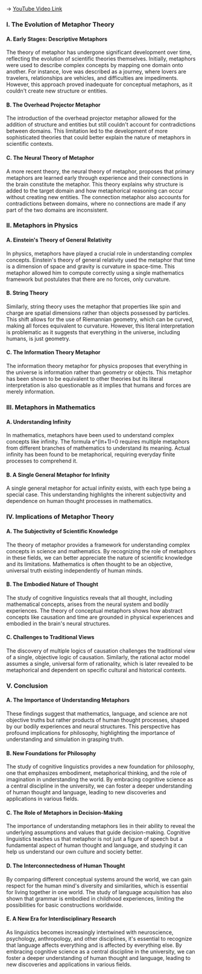 -> [YouTube Video Link](https://www.youtube.com/watch?v=HX9pJ-6NYIw&list=PLez3PPtnpncRMUUCgnaZO2WHdEvWwpkpa&index=10&pp=iAQB)

### I. The Evolution of Metaphor Theory
#### A. Early Stages: Descriptive Metaphors

The theory of metaphor has undergone significant development over time, reflecting the evolution of scientific theories themselves. Initially, metaphors were used to describe complex concepts by mapping one domain onto another. For instance, love was described as a journey, where lovers are travelers, relationships are vehicles, and difficulties are impediments. However, this approach proved inadequate for conceptual metaphors, as it couldn't create new structure or entities.

#### B. The Overhead Projector Metaphor

The introduction of the overhead projector metaphor allowed for the addition of structure and entities but still couldn't account for contradictions between domains. This limitation led to the development of more sophisticated theories that could better explain the nature of metaphors in scientific contexts.

#### C. The Neural Theory of Metaphor

A more recent theory, the neural theory of metaphor, proposes that primary metaphors are learned early through experience and their connections in the brain constitute the metaphor. This theory explains why structure is added to the target domain and how metaphorical reasoning can occur without creating new entities. The connection metaphor also accounts for contradictions between domains, where no connections are made if any part of the two domains are inconsistent.

### II. Metaphors in Physics
#### A. Einstein's Theory of General Relativity

In physics, metaphors have played a crucial role in understanding complex concepts. Einstein's theory of general relativity used the metaphor that time is a dimension of space and gravity is curvature in space-time. This metaphor allowed him to compute correctly using a single mathematics framework but postulates that there are no forces, only curvature.

#### B. String Theory

Similarly, string theory uses the metaphor that properties like spin and charge are spatial dimensions rather than objects possessed by particles. This shift allows for the use of Riemannian geometry, which can be curved, making all forces equivalent to curvature. However, this literal interpretation is problematic as it suggests that everything in the universe, including humans, is just geometry.

#### C. The Information Theory Metaphor

The information theory metaphor for physics proposes that everything in the universe is information rather than geometry or objects. This metaphor has been shown to be equivalent to other theories but its literal interpretation is also questionable as it implies that humans and forces are merely information.

### III. Metaphors in Mathematics
#### A. Understanding Infinity

In mathematics, metaphors have been used to understand complex concepts like infinity. The formula e^(iπ+1)=0 requires multiple metaphors from different branches of mathematics to understand its meaning. Actual infinity has been found to be metaphorical, requiring everyday finite processes to comprehend it.

#### B. A Single General Metaphor for Infinity

A single general metaphor for actual infinity exists, with each type being a special case. This understanding highlights the inherent subjectivity and dependence on human thought processes in mathematics.

### IV. Implications of Metaphor Theory
#### A. The Subjectivity of Scientific Knowledge

The theory of metaphor provides a framework for understanding complex concepts in science and mathematics. By recognizing the role of metaphors in these fields, we can better appreciate the nature of scientific knowledge and its limitations. Mathematics is often thought to be an objective, universal truth existing independently of human minds.

#### B. The Embodied Nature of Thought

The study of cognitive linguistics reveals that all thought, including mathematical concepts, arises from the neural system and bodily experiences. The theory of conceptual metaphors shows how abstract concepts like causation and time are grounded in physical experiences and embodied in the brain's neural structures.

#### C. Challenges to Traditional Views

The discovery of multiple logics of causation challenges the traditional view of a single, objective logic of causation. Similarly, the rational actor model assumes a single, universal form of rationality, which is later revealed to be metaphorical and dependent on specific cultural and historical contexts.

### V. Conclusion
#### A. The Importance of Understanding Metaphors

These findings suggest that mathematics, language, and science are not objective truths but rather products of human thought processes, shaped by our bodily experiences and neural structures. This perspective has profound implications for philosophy, highlighting the importance of understanding and simulation in grasping truth.

#### B. New Foundations for Philosophy

The study of cognitive linguistics provides a new foundation for philosophy, one that emphasizes embodiment, metaphorical thinking, and the role of imagination in understanding the world. By embracing cognitive science as a central discipline in the university, we can foster a deeper understanding of human thought and language, leading to new discoveries and applications in various fields.

#### C. The Role of Metaphors in Decision-Making

The importance of understanding metaphors lies in their ability to reveal the underlying assumptions and values that guide decision-making. Cognitive linguistics teaches us that metaphor is not just a figure of speech but a fundamental aspect of human thought and language, and studying it can help us understand our own culture and society better.

#### D. The Interconnectedness of Human Thought

By comparing different conceptual systems around the world, we can gain respect for the human mind's diversity and similarities, which is essential for living together in one world. The study of language acquisition has also shown that grammar is embodied in childhood experiences, limiting the possibilities for basic constructions worldwide.

#### E. A New Era for Interdisciplinary Research

As linguistics becomes increasingly intertwined with neuroscience, psychology, anthropology, and other disciplines, it's essential to recognize that language affects everything and is affected by everything else. By embracing cognitive science as a central discipline in the university, we can foster a deeper understanding of human thought and language, leading to new discoveries and applications in various fields.
